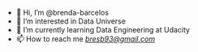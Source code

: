 - 👋 Hi, I’m @brenda-barcelos
- 👀 I’m interested in Data Universe
- 🌱 I’m currently learning Data Engineering at Udacity
- 📫 How to reach me *bresb93@gmail.com*

<!---
brenda-barcelos/brenda-barcelos is a ✨ special ✨ repository because its `README.md` (this file) appears on your GitHub profile.
You can click the Preview link to take a look at your changes.
--->
